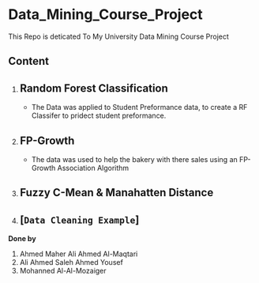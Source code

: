 # Data_Mining_Course_Project

This Repo is deticated To My University Data Mining Course Project

## **Content**

1. ## **Random Forest Classification**
   - The Data was applied to Student Preformance data, to create a RF Classifer to pridect student preformance.
2. ## **FP-Growth**
   - The data was used to help the bakery with there sales using an FP-Growth Association Algorithm
3. ## **Fuzzy C-Mean & Manahatten Distance**

4. ## **[`Data Cleaning Example`]**

**Done by**

1.  Ahmed Maher Ali Ahmed Al-Maqtari
2.  Ali Ahmed Saleh Ahmed Yousef
3.  Mohanned Al-Al-Mozaiger
